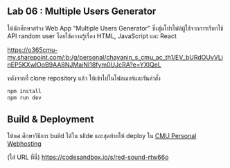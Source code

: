 ## Lab 06 : Multiple Users Generator

ให้นักศึกษาสร้าง Web App “Multiple Users Generator” ซึ่งสุ่มโปรไฟล์ผู้ใช้จากการเรียกใช้ API random user โดยใช้ความรู้เรื่อง HTML, JavaScript และ React

https://o365cmu-my.sharepoint.com/:b:/g/personal/chayanin_s_cmu_ac_th1/EV_bURdOUvVLjnEP5KXwIOoB9AA8NJMaiNI18fym0UJcRA?e=YXIQeL

หลังจากที่ clone repository แล้ว ให้เข้าไปในโฟลเดอร์และรันคำสั่ง

```bash
npm install
npm run dev
```

## Build & Deployment

ให้นศ.ศึกษาวิธีการ build ได้ใน slide
และสุดท้ายให้ deploy ใน [CMU Personal Webhosting](https://register-myweb.cmu.ac.th/)

(ใส่ URL ที่นี่)
https://codesandbox.io/s/red-sound-rtw66o

